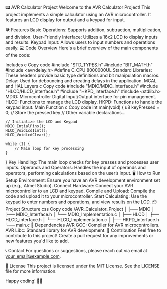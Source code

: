 
📟 AVR Calculator Project
Welcome to the AVR Calculator Project! This project implements a simple calculator using an AVR microcontroller. It features an LCD display for output and a keypad for input.

🛠️ Features
Basic Operations: Supports addition, subtraction, multiplication, and division.
User-Friendly Interface: Utilizes a 16x2 LCD to display inputs and results.
Keypad Input: Allows users to input numbers and operations easily.
💻 Code Overview
Here's a brief overview of the main components of the code:

Includes
c
Copy code
#include "STD_TYPES.h"
#include "BIT_MATH.h"
#include <avr/delay.h>
#define C_CPU 8000000UL
Standard Libraries: These headers provide basic type definitions and bit manipulation macros.
Delay: Used for debouncing and creating delays in the application.
MCAL and HAL Layers
c
Copy code
#include "MDIO/MDIO_Interface.h"
#include "HLCD/HLCD_interface.h"
#include "HKPD_interface.h"
#include <stdlib.h>
MDIO: Microcontroller Digital Input/Output interface for pin management.
HLCD: Functions to manage the LCD display.
HKPD: Functions to handle the keypad input.
Main Function
c
Copy code
int main(void) {
    u8 keyPressed = 0; // Store the pressed key
    // Other variable declarations...

    // Initialize the LCD and Keypad
    MDIO_IntialPins();
    HLCD_VoidLcdIint();
    HLCD_VoidLcdClear();

    while (1) {
        // Main loop for key processing
    }
}
Key Handling: The main loop checks for key presses and processes user inputs.
Operands and Operators: Handles the input of operands and operators, performing calculations based on the user’s input.
🖥️ How to Run
Setup Environment: Ensure you have an AVR development environment set up (e.g., Atmel Studio).
Connect Hardware: Connect your AVR microcontroller to an LCD and keypad.
Compile and Upload: Compile the code and upload it to your microcontroller.
Start Calculating: Use the keypad to enter numbers and operations, and view results on the LCD.
📦 Project Structure
css
Copy code
/AVR_Calculator_Project
│
├── MDIO
│   ├── MDIO_Interface.h
│   └── MDIO_Implementation.c
│
├── HLCD
│   ├── HLCD_interface.h
│   └── HLCD_Implementation.c
│
├── HKPD_interface.h
└── main.c
📖 Dependencies
AVR GCC: Compiler for AVR microcontrollers.
AVR Libc: Standard library for AVR development.
🚀 Contribution
Feel free to contribute to this project! Create a pull request for any improvements or new features you'd like to add.

📞 Contact
For questions or suggestions, please reach out via email at your_email@example.com.

🎉 License
This project is licensed under the MIT License. See the LICENSE file for more information.

Happy coding! 🎉✨
